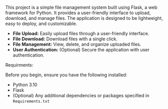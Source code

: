 This project is a simple file management system built using Flask, a web framework for Python. It provides a user-friendly interface to upload, download,
and manage files. The application is designed to be lightweight, easy to deploy, and customizable.


- **File Upload:** Easily upload files through a user-friendly interface.
- **File Download:** Download files with a single click.
- **File Management:** View, delete, and organize uploaded files.
- **User Authentication:** (Optional) Secure the application with user authentication.

Requirments: 

Before you begin, ensure you have the following installed:

- Python 3.10
- Flask
- (Optional) Any additional dependencies or packages specified in `Requirements.txt`
